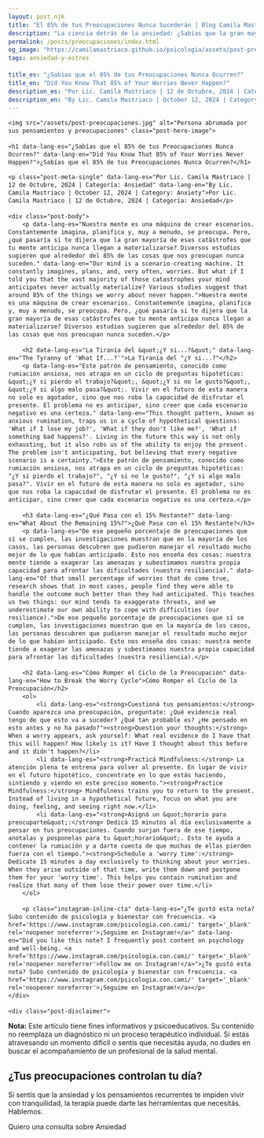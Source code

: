 ```yaml
---
layout: post.njk
title: "El 85% de tus Preocupaciones Nunca Sucederán | Blog Camila Mastriaco"
description: "La ciencia detrás de la ansiedad: ¿Sabías que la gran mayoría de las cosas que te preocupan no se cumplen? Aprendé a gestionar la rumiación mental."
permalink: /posts/preocupaciones/index.html
og_image: "https://camilamastriaco.github.io/psicologia/assets/post-preocupaciones.jpg"
tags: ansiedad-y-estres

title_es: "¿Sabías que el 85% de tus Preocupaciones Nunca Ocurren?"
title_en: "Did You Know That 85% of Your Worries Never Happen?"
description_es: "Por Lic. Camila Mastriaco | 12 de Octubre, 2024 | Categoría: Ansiedad"
description_en: "By Lic. Camila Mastriaco | October 12, 2024 | Category: Anxiety"
---
```




    <img src="/assets/post-preocupaciones.jpg" alt="Persona abrumada por sus pensamientos y preocupaciones" class="post-hero-image">
    
    <h1 data-lang-es="¿Sabías que el 85% de tus Preocupaciones Nunca Ocurren?" data-lang-en="Did You Know That 85% of Your Worries Never Happen?">¿Sabías que el 85% de tus Preocupaciones Nunca Ocurren?</h1>
<div id="share-buttons-container"></div>

    <p class="post-meta-single" data-lang-es="Por Lic. Camila Mastriaco | 12 de Octubre, 2024 | Categoría: Ansiedad" data-lang-en="By Lic. Camila Mastriaco | October 12, 2024 | Category: Anxiety">Por Lic. Camila Mastriaco | 12 de Octubre, 2024 | Categoría: Ansiedad</p>
    
    <div class="post-body">
        <p data-lang-es="Nuestra mente es una máquina de crear escenarios. Constantemente imagina, planifica y, muy a menudo, se preocupa. Pero, ¿qué pasaría si te dijera que la gran mayoría de esas catástrofes que tu mente anticipa nunca llegan a materializarse? Diversos estudios sugieren que alrededor del 85% de las cosas que nos preocupan nunca suceden." data-lang-en="Our mind is a scenario-creating machine. It constantly imagines, plans, and, very often, worries. But what if I told you that the vast majority of those catastrophes your mind anticipates never actually materialize? Various studies suggest that around 85% of the things we worry about never happen.">Nuestra mente es una máquina de crear escenarios. Constantemente imagina, planifica y, muy a menudo, se preocupa. Pero, ¿qué pasaría si te dijera que la gran mayoría de esas catástrofes que tu mente anticipa nunca llegan a materializarse? Diversos estudios sugieren que alrededor del 85% de las cosas que nos preocupan nunca suceden.</p>

        <h2 data-lang-es="La Tiranía del &quot;¿Y si...?&quot;" data-lang-en="The Tyranny of 'What If...?'">La Tiranía del "¿Y si...?"</h2>
        <p data-lang-es="Este patrón de pensamiento, conocido como rumiación ansiosa, nos atrapa en un ciclo de preguntas hipotéticas: &quot;¿Y si pierdo el trabajo?&quot;, &quot;¿Y si no le gusto?&quot;, &quot;¿Y si algo malo pasa?&quot;. Vivir en el futuro de esta manera no solo es agotador, sino que nos roba la capacidad de disfrutar el presente. El problema no es anticipar, sino creer que cada escenario negativo es una certeza." data-lang-en="This thought pattern, known as anxious rumination, traps us in a cycle of hypothetical questions: 'What if I lose my job?', 'What if they don't like me?', 'What if something bad happens?'. Living in the future this way is not only exhausting, but it also robs us of the ability to enjoy the present. The problem isn't anticipating, but believing that every negative scenario is a certainty.">Este patrón de pensamiento, conocido como rumiación ansiosa, nos atrapa en un ciclo de preguntas hipotéticas: "¿Y si pierdo el trabajo?", "¿Y si no le gusto?", "¿Y si algo malo pasa?". Vivir en el futuro de esta manera no solo es agotador, sino que nos roba la capacidad de disfrutar el presente. El problema no es anticipar, sino creer que cada escenario negativo es una certeza.</p>
        
        <h3 data-lang-es="¿Qué Pasa con el 15% Restante?" data-lang-en="What About the Remaining 15%?">¿Qué Pasa con el 15% Restante?</h3>
        <p data-lang-es="De ese pequeño porcentaje de preocupaciones que sí se cumplen, las investigaciones muestran que en la mayoría de los casos, las personas descubren que pudieron manejar el resultado mucho mejor de lo que habían anticipado. Esto nos enseña dos cosas: nuestra mente tiende a exagerar las amenazas y subestimamos nuestra propia capacidad para afrontar las dificultades (nuestra resiliencia)." data-lang-en="Of that small percentage of worries that do come true, research shows that in most cases, people find they were able to handle the outcome much better than they had anticipated. This teaches us two things: our mind tends to exaggerate threats, and we underestimate our own ability to cope with difficulties (our resilience).">De ese pequeño porcentaje de preocupaciones que sí se cumplen, las investigaciones muestran que en la mayoría de los casos, las personas descubren que pudieron manejar el resultado mucho mejor de lo que habían anticipado. Esto nos enseña dos cosas: nuestra mente tiende a exagerar las amenazas y subestimamos nuestra propia capacidad para afrontar las dificultades (nuestra resiliencia).</p>

        <h2 data-lang-es="Cómo Romper el Ciclo de la Preocupación" data-lang-en="How to Break the Worry Cycle">Cómo Romper el Ciclo de la Preocupación</h2>
        <ol>
            <li data-lang-es="<strong>Cuestioná tus pensamientos:</strong> Cuando aparezca una preocupación, preguntate: ¿Qué evidencia real tengo de que esto va a suceder? ¿Qué tan probable es? ¿He pensado en esto antes y no ha pasado?"><strong>Question your thoughts:</strong> When a worry appears, ask yourself: What real evidence do I have that this will happen? How likely is it? Have I thought about this before and it didn't happen?</li>
            <li data-lang-es="<strong>Practicá Mindfulness:</strong> La atención plena te entrena para volver al presente. En lugar de vivir en el futuro hipotético, concentrate en lo que estás haciendo, sintiendo y viendo en este preciso momento."><strong>Practice Mindfulness:</strong> Mindfulness trains you to return to the present. Instead of living in a hypothetical future, focus on what you are doing, feeling, and seeing right now.</li>
            <li data-lang-es="<strong>Asigná un &quot;horario para preocuparte&quot;:</strong> Dedicá 15 minutos al día exclusivamente a pensar en tus preocupaciones. Cuando surjan fuera de ese tiempo, anotalas y posponelas para tu &quot;horario&quot;. Esto te ayuda a contener la rumiación y a darte cuenta de que muchas de ellas pierden fuerza con el tiempo."><strong>Schedule a 'worry time':</strong> Dedicate 15 minutes a day exclusively to thinking about your worries. When they arise outside of that time, write them down and postpone them for your 'worry time'. This helps you contain rumination and realize that many of them lose their power over time.</li>
        </ol>
        
        <p class="instagram-inline-cta" data-lang-es="¿Te gustó esta nota? Subo contenido de psicología y bienestar con frecuencia. <a href='https://www.instagram.com/psicologia.con.cami/' target='_blank' rel='noopener noreferrer'>¡Seguime en Instagram!</a>" data-lang-en="Did you like this note? I frequently post content on psychology and well-being. <a href='https://www.instagram.com/psicologia.con.cami/' target='_blank' rel='noopener noreferrer'>Follow me on Instagram!</a>">¿Te gustó esta nota? Subo contenido de psicología y bienestar con frecuencia. <a href='https://www.instagram.com/psicologia.con.cami/' target='_blank' rel='noopener noreferrer'>¡Seguime en Instagram!</a></p>
    </div>
    
    <div class="post-disclaimer">
<p data-lang-es="<strong>Nota:</strong> Este artículo tiene fines informativos y psicoeducativos. Su contenido no reemplaza un diagnóstico ni un proceso terapéutico individual. Si estás atravesando un momento difícil o sentís que necesitás ayuda, no dudes en buscar el acompañamiento de un profesional de la salud mental." data-lang-en="<strong>Disclaimer:</strong> This article is for informational and psychoeducational purposes only. It is not a substitute for a professional diagnosis or an individual therapeutic process. If you are going through a difficult time or feel you need help, do not hesitate to seek support from a mental health professional.">
<strong>Nota:</strong> Este artículo tiene fines informativos y psicoeducativos. Su contenido no reemplaza un diagnóstico ni un proceso terapéutico individual. Si estás atravesando un momento difícil o sentís que necesitás ayuda, no dudes en buscar el acompañamiento de un profesional de la salud mental.
</p>
</div>

<section id="cta-post" class="animate-on-scroll">
        <h2 data-lang-es="¿Tus preocupaciones controlan tu día?" data-lang-en="Do your worries control your day?">¿Tus preocupaciones controlan tu día?</h2>
        <p data-lang-es="Si sentís que la ansiedad y los pensamientos recurrentes te impiden vivir con tranquilidad, la terapia puede darte las herramientas que necesitás. Hablemos." data-lang-en="If you feel that anxiety and recurring thoughts are preventing you from living peacefully, therapy can give you the tools you need. Let's talk.">Si sentís que la ansiedad y los pensamientos recurrentes te impiden vivir con tranquilidad, la terapia puede darte las herramientas que necesitás. Hablemos.</p>
        <a 
            class="btn whatsapp-trigger" 
            data-location="post_preocupaciones_cta" 
            target="_blank" 
            rel="noopener noreferrer" 
            data-lang-es="Quiero una consulta sobre Ansiedad" 
            data-lang-en="I want a consultation about Anxiety" 
            data-whatsapp-es="Hola Camila, leí tu nota sobre las preocupaciones y la ansiedad, y quisiera consultarte sobre las sesiones." 
            data-whatsapp-en="Hi Camila, I read your note about worries and anxiety, and I would like to ask about the sessions." 
        >Quiero una consulta sobre Ansiedad</a>
    </section>